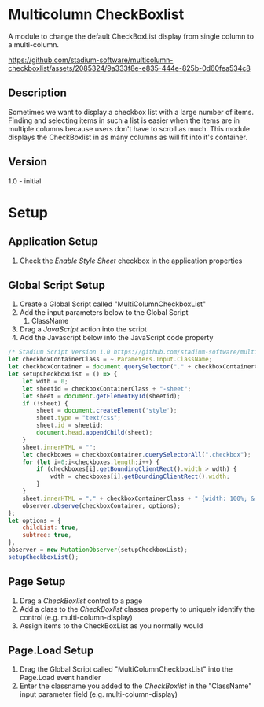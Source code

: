 # Multicolumn CheckBoxlist

A module to change the default CheckBoxList display from single column to a multi-column. 


https://github.com/stadium-software/multicolumn-checkboxlist/assets/2085324/9a333f8e-e835-444e-825b-0d60fea534c8


## Description
Sometimes we want to display a checkbox list with a large number of items. Finding and selecting items in such a list is easier when the items are in multiple columns because users don't have to scroll as much. This module displays the CheckBoxlist in as many columns as will fit into it's container. 


## Version 
1.0 - initial

# Setup

## Application Setup
1. Check the *Enable Style Sheet* checkbox in the application properties

## Global Script Setup
1. Create a Global Script called "MultiColumnCheckboxList"
2. Add the input parameters below to the Global Script
   1. ClassName
3. Drag a *JavaScript* action into the script
4. Add the Javascript below into the JavaScript code property
```javascript
/* Stadium Script Version 1.0 https://github.com/stadium-software/multicolumn-checkboxlist */
let checkboxContainerClass = ~.Parameters.Input.ClassName;
let checkboxContainer = document.querySelector("." + checkboxContainerClass);
let setupCheckboxList = () => {
    let wdth = 0;
    let sheetid = checkboxContainerClass + "-sheet";
    let sheet = document.getElementById(sheetid);
    if (!sheet) { 
        sheet = document.createElement('style');
        sheet.type = "text/css";
        sheet.id = sheetid;
        document.head.appendChild(sheet);
    }
    sheet.innerHTML = "";
    let checkboxes = checkboxContainer.querySelectorAll(".checkbox");
    for (let i=0;i<checkboxes.length;i++) {
        if (checkboxes[i].getBoundingClientRect().width > wdth) {
            wdth = checkboxes[i].getBoundingClientRect().width;
        }
    }
    sheet.innerHTML = "." + checkboxContainerClass + " {width: 100%; & .error-border {width: 100%;display: grid;grid-template-columns: repeat(auto-fill, minmax(" + Math.floor(wdth) + "px, 1fr));}}";
    observer.observe(checkboxContainer, options);
};
let options = {
    childList: true,
    subtree: true,
},
observer = new MutationObserver(setupCheckboxList);
setupCheckboxList();
```

## Page Setup
1. Drag a *CheckBoxlist* control to a page 
2. Add a class to the *CheckBoxlist* classes property to uniquely identify the control (e.g. multi-column-display)
3. Assign items to the CheckBoxList as you normally would

## Page.Load Setup
1. Drag the Global Script called "MultiColumnCheckboxList" into the Page.Load event handler
2. Enter the classname you added to the *CheckBoxlist* in the "ClassName" input parameter field (e.g. multi-column-display)
